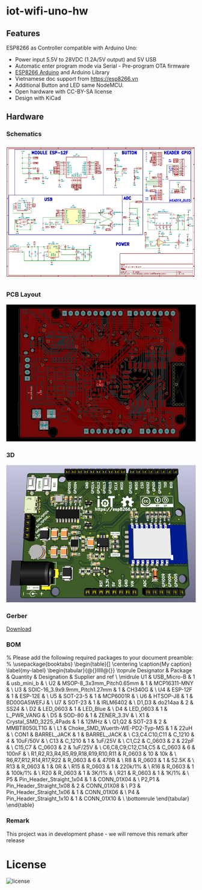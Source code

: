 # iot-wifi-uno-hw

## Features

ESP8266 as Controller compatible with Arduino Uno:  
- Power input 5.5V to 28VDC (1.2A/5V output) and 5V USB
- Automatic enter program mode via Serial - Pre-program OTA firmware
- [ESP8266 Arduino](https://github.com/esp8266/Arduino) and Arduino Library
- Vietnamese doc support from https://esp8266.vn
- Additional Button and LED same NodeMCU.
- Open hardware with CC-BY-SA license
- Design with KiCad

## Hardware

### Schematics

[![IoT WiFi UNO Schematic](assets/Iot-wifi-uno-hw-sch.png)](assets/Iot-wifi-uno-hw-sch.svg)

### PCB Layout

[![IoT WiFi UNO PCB](assets/Iot-wifi-uno-hw-pcb.png)](assets/Iot-wifi-uno-hw-pcb.svg)

### 3D

[![IoT WiFi UNO 3D](assets/Iot-wifi-uno-hw-3d.png)](assets/Iot-wifi-uno-hw-3d.stl)

### Gerber

[Download](./assets/gerber.zip)

### BOM 

% Please add the following required packages to your document preamble:
% \usepackage{booktabs}
\begin{table}[]
\centering
\caption{My caption}
\label{my-label}
\begin{tabular}{@{}lllll@{}}
\toprule
Designator                        & Package                        & Quantity & Designation  & Supplier and ref \\ \midrule
U1                                & USB_Micro-B                    & 1        & usb_mini_b   &                  \\
U2                                & MSOP-8_3x3mm_Pitch0.65mm       & 1        & MCP16311-MNY &                  \\
U3                                & SOIC-16_3.9x9.9mm_Pitch1.27mm  & 1        & CH340G       &                  \\
U4                                & ESP-12F                        & 1        & ESP-12E      &                  \\
U5                                & SOT-23-5                       & 1        & MCP6001R     &                  \\
U6                                & HTSOP-J8                       & 1        & BD00GA5WEFJ  &                  \\
U7                                & SOT-23                         & 1        & IRLM6402     &                  \\
D1,D3                             & do214aa                        & 2        & SS24         &                  \\
D2                                & LED_0603                       & 1        & LED_Blue     &                  \\
D4                                & LED_0603                       & 1        & L_PWR_VANG   &                  \\
D5                                & SOD-80                         & 1        & ZENER_3.3V   &                  \\
X1                                & Crystal_SMD_3225_4Pads         & 1        & 12MHz        &                  \\
Q1,Q2                             & SOT-23                         & 2        & MMBT8050LT1G &                  \\
L1                                & Choke_SMD_Wuerth-WE-PD2-Typ-MS & 1        & 22uH         &                  \\
CON1                              & BARREL_JACK                    & 1        & BARREL_JACK  &                  \\
C3,C4.C10,C11                     & C_1210                         & 4        & 10uF/50V     &                  \\
C13                               & C_1210                         & 1        & 1uF/25V      &                  \\
C1,C2                             & C_0603                         & 2        & 22pF         &                  \\
C15,C7                            & C_0603                         & 2        & 1uF/25V      &                  \\
C6,C8,C9,C12,C14,C5               & C_0603                         & 6        & 100nF        &                  \\
R1,R2,R3,R4,R5,R9,R18,R19,R10,R11 & R_0603                         & 10       & 10k          &                  \\
R6,R7,R12,R14,R17,R22             & R_0603                         & 6        & 470R         &                  \\
R8                                & R_0603                         & 1        & 52.5K        &                  \\
R13                               & R_0603                         & 1        & 0R           &                  \\
R15                               & R_0603                         & 1        & 220k/1%      &                  \\
R16                               & R_0603                         & 1        & 100k/1%      &                  \\
R20                               & R_0603                         & 1        & 3K/1%        &                  \\
R21                               & R_0603                         & 1        & 1K/1%        &                  \\
P5                                & Pin_Header_Straight_1x04       & 1        & CONN_01X04   &                  \\
P2,P1                             & Pin_Header_Straight_1x08       & 2        & CONN_01X08   &                  \\
P3                                & Pin_Header_Straight_1x06       & 1        & CONN_01X06   &                  \\
P4                                & Pin_Header_Straight_1x10       & 1        & CONN_01X10   &                  \\ \bottomrule
\end{tabular}
\end{table}

### Remark

This project was in development phase - we will remove this remark after release

# License

![license](http://mirrors.creativecommons.org/presskit/buttons/88x31/png/by-sa.png)